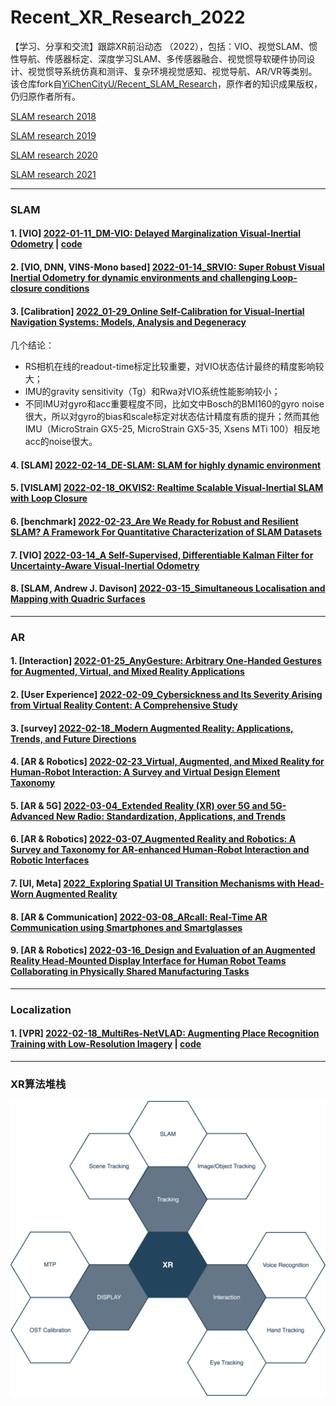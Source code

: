
# Recent_XR_Research_2022

【学习、分享和交流】跟踪XR前沿动态 （2022），包括：VIO、视觉SLAM、惯性导航、传感器标定、深度学习SLAM、多传感器融合、视觉惯导软硬件协同设计、视觉惯导系统仿真和测评、复杂环境视觉感知、视觉导航、AR/VR等类别。  
该仓库fork自[YiChenCityU/Recent_SLAM_Research](https://github.com/YiChenCityU/Recent_SLAM_Research)，原作者的知识成果版权，仍归原作者所有。

[SLAM research 2018](https://github.com/highlightz/Recent_SLAM_Research/blob/master/SLAM_Research_2018.md)

[SLAM research 2019](https://github.com/highlightz/Recent_SLAM_Research/blob/master/SLAM_Research_2019.md)

[SLAM research 2020](https://github.com/highlightz/Recent_SLAM_Research/blob/master/SLAM_Research_2020.md)

[SLAM research 2021](https://github.com/highlightz/Recent_SLAM_Research/blob/master/SLAM_Research_2021.md)

---
### SLAM 
#### 1. [VIO] [2022-01-11_DM-VIO: Delayed Marginalization Visual-Inertial Odometry](https://arxiv.org/abs/2201.04114) | [code](https://vision.in.tum.de/research/vslam/dm-vio?redirect=1)

#### 2. [VIO, DNN, VINS-Mono based] [2022-01-14_SRVIO: Super Robust Visual Inertial Odometry for dynamic environments and challenging Loop-closure conditions](https://arxiv.org/abs/2201.05386)

#### 3. [Calibration] [2022_01-29_Online Self-Calibration for Visual-Inertial Navigation Systems: Models, Analysis and Degeneracy](https://arxiv.org/abs/2201.09170)
几个结论：  
- RS相机在线的readout-time标定比较重要，对VIO状态估计最终的精度影响较大；
- IMU的gravity sensitivity（Tg）和Rwa对VIO系统性能影响较小；
- 不同IMU对gyro和acc重要程度不同，比如文中Bosch的BMI160的gyro noise很大，所以对gyro的bias和scale标定对状态估计精度有质的提升；然而其他IMU（MicroStrain GX5-25, MicroStrain GX5-35, Xsens MTi 100）相反地acc的noise很大。

#### 4. [SLAM] [2022-02-14_DE-SLAM: SLAM for highly dynamic environment](https://onlinelibrary.wiley.com/doi/abs/10.1002/rob.22062)

#### 5. [VISLAM] [2022-02-18_OKVIS2: Realtime Scalable Visual-Inertial SLAM with Loop Closure](https://arxiv.org/abs/2202.09199)
#### 6. [benchmark] [2022-02-23_Are We Ready for Robust and Resilient SLAM? A Framework For Quantitative Characterization of SLAM Datasets](https://arxiv.org/abs/2202.11312)

#### 7. [VIO] [2022-03-14_A Self-Supervised, Differentiable Kalman Filter for Uncertainty-Aware Visual-Inertial Odometry](https://arxiv.org/abs/2203.07207)

#### 8. [SLAM, Andrew J. Davison] [2022-03-15_Simultaneous Localisation and Mapping with Quadric Surfaces](https://arxiv.org/abs/2203.08040)

---

### AR

#### 1. [Interaction] [2022-01-25_AnyGesture: Arbitrary One-Handed Gestures for Augmented, Virtual, and Mixed Reality Applications](https://scholar.google.com/scholar_url?url=https://www.mdpi.com/2076-3417/12/4/1888/pdf&hl=zh-CN&sa=X&d=569801102176849297&ei=e7spYsKnGJGJmwGt9K-wAQ&scisig=AAGBfm0iKA1H3hgwN4p67iekcUr7f-XAZA&oi=scholaralrt&html=&pos=0&folt=rel)

#### 2. [User Experience] [2022-02-09_Cybersickness and Its Severity Arising from Virtual Reality Content: A Comprehensive Study](https://scholar.google.com/scholar_url?url=https://www.mdpi.com/1424-8220/22/4/1314/pdf&hl=zh-CN&sa=X&d=194531123073878741&ei=e7spYsKnGJGJmwGt9K-wAQ&scisig=AAGBfm04aJGj1NbYYGgaMYH1zvFJA0OT6A&oi=scholaralrt&html=&pos=1&folt=rel)

#### 3. [survey] [2022-02-18_Modern Augmented Reality: Applications, Trends, and Future Directions](https://arxiv.org/abs/2202.09450)

#### 4. [AR & Robotics] [2022-02-23_Virtual, Augmented, and Mixed Reality for Human-Robot Interaction: A Survey and Virtual Design Element Taxonomy](https://arxiv.org/abs/2202.11249)
#### 5. [AR & 5G] [2022-03-04_Extended Reality (XR) over 5G and 5G-Advanced New Radio: Standardization, Applications, and Trends](https://arxiv.org/abs/2203.02242)
#### 6. [AR & Robotics] [2022-03-07_Augmented Reality and Robotics: A Survey and Taxonomy for AR-enhanced Human-Robot Interaction and Robotic Interfaces](https://arxiv.org/abs/2203.03254)

#### 7. [UI, Meta] [2022_Exploring Spatial UI Transition Mechanisms with Head-Worn Augmented Reality](https://scholar.google.com/scholar_url?url=https://ericlu.me/papers/ui_transition_chi22_preprint.pdf&hl=zh-CN&sa=X&d=6257014197178048915&ei=l7UrYuuMFJGJmwHIxpjYAw&scisig=AAGBfm2wUiNfyy7u62H3vDudhJyvaIpzcw&oi=scholaralrt&html=&pos=1&folt=rel)

#### 8. [AR & Communication] [2022-03-08_ARcall: Real-Time AR Communication using Smartphones and Smartglasses](https://arxiv.org/abs/2203.04358)

#### 9. [AR & Robotics] [2022-03-16_Design and Evaluation of an Augmented Reality Head-Mounted Display Interface for Human Robot Teams Collaborating in Physically Shared Manufacturing Tasks](https://arxiv.org/abs/2203.08343)

---

### Localization
#### 1. [VPR] [2022-02-18_MultiRes-NetVLAD: Augmenting Place Recognition Training with Low-Resolution Imagery](https://arxiv.org/abs/2202.09146) |  [code](https://github.com/Ahmedest61/MultiRes-NetVLAD)

---

### XR算法堆栈
![XR power](XRStack.png)